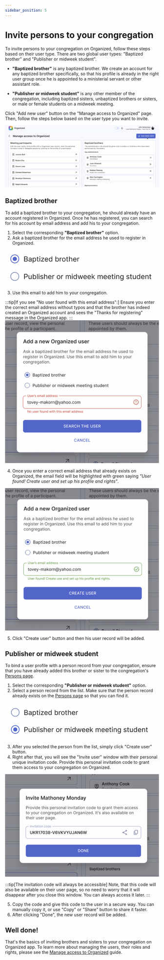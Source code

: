 ```yaml
---
sidebar_position: 5
---
```


# Invite persons to your congregation

To invite persons to your congregation on Organized, follow these steps based on their user type. There are two global user types: "Baptized brother" and "Publisher or midweek student".

- **"Baptized brother"** is any baptized brother. We create an account for any baptized brother specifically, so that his profile is already in the right user group once he is appointed to a ministerial servant or other assistant role.

- **"Publisher or midweek student"** is any other member of the congregation, including baptized sisters, unbaptized brothers or sisters, or male or female students on a midweek meeting.

Click "Add new user" button on the "Manage access to Organized" page. Then, follow the steps below based on the user type you want to invite.

![Add new user](./img/manage-access.png)

## Baptized brother

To add a baptized brother to your congregation, he should already have an account registered in Organized. Once he has registered, you can search for his account by email address and add his to your congregation.

1. Select the corresponding **"Baptized brother"** option.
2. Ask a baptized brother for the email address he used to register in Organized.

![Select option](./img/brother-start.png)

3. Use this email to add him to your congregation.

:::tip[If you see "No user found with this email address":]
Ensure you enter the correct email address without typos and that the brother has indeed created an Organized account and sees the "Thanks for registering" message in the Organized app.
:::
![No user found with this email address](./img/brother-error.png)

4. Once you enter a correct email address that already exists on Organized, the email field will be highlighted with green saying _"User found! Create user and set up his profile and rights"_.

![Brother account found](./img/brother-found.png)

5. Click "Create user" button and then his user record will be added.

## Publisher or midweek student

To bind a user profile with a person record from your congregation, ensure that you have already added this brother or sister to the congregation's [Persons page](../how-to-use/persons/all-persons.md).

1. Select the corresponding **"Publisher or midweek student"** option.
2. Select a person record from the list. Make sure that the person record already exists on the [Persons page](../how-to-use/persons/all-persons.md) so that you can find it.

![Publisher option](./img/publisher-start.png)

3. After you selected the person from the list, simply click "Create user" button.
4. Right after that, you will see the "Invite user" window with their personal unique invitation code. Provide this personal invitation code to grant them access to your congregation on Organized.

![Publisher invitation code](./img/publisher-invite-code.png)

:::tip[The invitation code will always be accessible]
Note, that this code will also be available on their user page, so no need to worry that it will disappear after you close this window. You can always access it later.
:::

5. Copy the code and give this code to the user in a secure way. You can manually copy it, or use "Copy" or "Share" button to share it faster.
6. After clicking "Done", the new user record will be added.

## Well done!

That's the basics of inviting brothers and sisters to your congregation on Organized app. To learn more about managing the users, their roles and rights, please see the [Manage access to Organized](../how-to-use/congregation/manage-access.md) guide.
